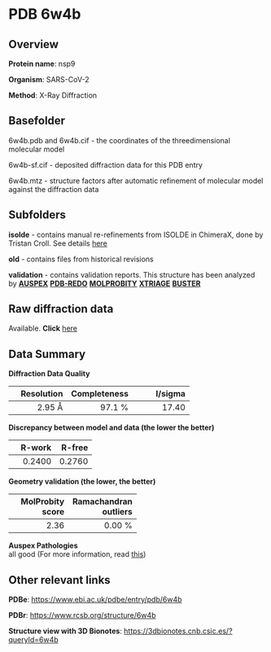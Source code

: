 # PDB 6w4b

## Overview

**Protein name**: nsp9

**Organism**: SARS-CoV-2

**Method**: X-Ray Diffraction

## Basefolder

6w4b.pdb and 6w4b.cif - the coordinates of the threedimensional molecular model

6w4b-sf.cif - deposited diffraction data for this PDB entry

6w4b.mtz - structure factors after automatic refinement of molecular model against the diffraction data

## Subfolders

**isolde** - contains manual re-refinements from ISOLDE in ChimeraX, done by Tristan Croll. See details [here](https://github.com/thorn-lab/coronavirus_structural_task_force/blob/master/pdb/nsp9/SARS-CoV-2/6w4b/isolde/directory_info.txt)

**old** - contains files from historical revisions

**validation** - contains validation reports. This structure has been analyzed by [**AUSPEX**](https://github.com/thorn-lab/coronavirus_structural_task_force/tree/master/pdb/nsp9/SARS-CoV-2/6w4b/validation/auspex) [**PDB-REDO**](https://github.com/thorn-lab/coronavirus_structural_task_force/tree/master/pdb/nsp9/SARS-CoV-2/6w4b/validation/pdb-redo) [**MOLPROBITY**](https://github.com/thorn-lab/coronavirus_structural_task_force/tree/master/pdb/nsp9/SARS-CoV-2/6w4b/validation/molprobity) [**XTRIAGE**](https://github.com/thorn-lab/coronavirus_structural_task_force/blob/master/pdb/nsp9/SARS-CoV-2/6w4b/validation/Xtriage_output.log) [**BUSTER**](https://www.globalphasing.com/buster/wiki/index.cgi?Covid19Pdb6W4B)

## Raw diffraction data

Available. **Click** [here](https://doi.org/10.18430/m36w4b) 

## Data Summary
**Diffraction Data Quality**

|   | Resolution | Completeness| I/sigma |
|---|-------------:|----------------:|--------------:|
|   |2.95 Å|97.1  %|<img width=50/>17.40|

**Discrepancy between model and data (the lower the better)**

|   | **R-work**| **R-free**   
|---|-------------:|----------------:|           
||  0.2400|  0.2760|

**Geometry validation (the lower, the better)**

|   |**MolProbity<br>score**| **Ramachandran<br>outliers** 
|---|-------------:|----------------:|
||  2.36|  0.00 %|

**Auspex Pathologies**<br> all good (For more information, read [this](https://github.com/thorn-lab/coronavirus_structural_task_force/blob/master/pdb/nsp9/SARS-CoV-2/6w4b/validation/auspex/6w4b_auspex_comments.txt))

 



## Other relevant links 
**PDBe**:  https://www.ebi.ac.uk/pdbe/entry/pdb/6w4b
 
**PDBr**: https://www.rcsb.org/structure/6w4b 

**Structure view with 3D Bionotes**: https://3dbionotes.cnb.csic.es/?queryId=6w4b

